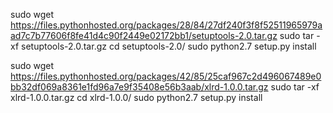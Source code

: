  sudo wget https://files.pythonhosted.org/packages/28/84/27df240f3f8f52511965979aad7c7b77606f8fe41d4c90f2449e02172bb1/setuptools-2.0.tar.gz
 sudo tar -xf setuptools-2.0.tar.gz
 cd setuptools-2.0/
 sudo python2.7 setup.py install

 sudo wget https://files.pythonhosted.org/packages/42/85/25caf967c2d496067489e0bb32df069a8361e1fd96a7e9f35408e56b3aab/xlrd-1.0.0.tar.gz
 sudo tar -xf xlrd-1.0.0.tar.gz
 cd xlrd-1.0.0/
 sudo python2.7 setup.py install
